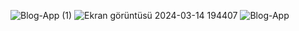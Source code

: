 ![Blog-App (1)](https://github.com/utkbkts/Blog-App/assets/126083466/e7c5e9ee-3c4d-4706-9092-6a4ff6b43523)
![Ekran görüntüsü 2024-03-14 194407](https://github.com/utkbkts/Blog-App/assets/126083466/d4812dcb-f48c-482f-94ca-ef131d56ae20)
![Blog-App](https://github.com/utkbkts/Blog-App/assets/126083466/dd95b6d2-12d5-44f7-ac87-4b05797f3745)
